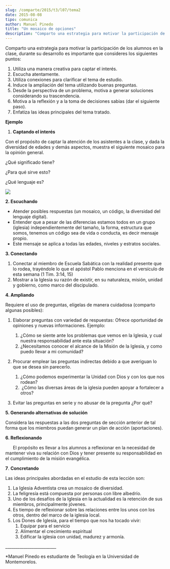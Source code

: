 ```yaml
---
slug: /comparte/2015/t3/l07/tema2
date: 2015-08-08
tipo: comunica
author: Manuel Pinedo
title: "Un mosaico de opciones"
description: "Comparto una estrategia para motivar la participación de los alumnos en la  clase, durante su desarrollo es importante que consideres los siguientes  puntos: 1. Utiliza una manera creativa para captar el interés. 2. Escucha  atentamente. 3. Utiliza conexiones para clarificar e..."
---
```


Comparto una estrategia para motivar la participación de los alumnos en la clase, durante su desarrollo es importante que consideres los siguientes puntos:

1.  Utiliza una manera creativa para captar el interés.
2.  Escucha atentamente.
3.  Utiliza conexiones para clarificar el tema de estudio.
4.  Induce la ampliación del tema utilizando buenas preguntas.
5.  Desde la perspectiva de un problema, motiva a generar soluciones considerando su trascendencia.
6.  Motiva a la reflexión y a la toma de decisiones sabias (dar el siguiente paso).
7.  Enfatiza las ideas principales del tema tratado.

**Ejemplo**

1. **Captando el interés**

Con el propósito de captar la atención de los asistentes a la clase, y dada la diversidad de edades y demás aspectos, muestra el siguiente mosaico para la opinión general.

¿Qué significado tiene?

¿Para qué sirve esto?

¿Qué lenguaje es?

![](http://escuelasabaticauniversitaria.org/image/image_gallery?uuid=0eefb133-e0eb-407d-bf86-6d69cc0e5cd6&groupId=15711&t=1353456779171)

**2\. Escuchando**

-  Atender posibles respuestas (un mosaico, un código, la diversidad del lenguaje digital).
-  Entender que a pesar de las diferencias estamos todos en un grupo (iglesia) independientemente del tamaño, la forma, estructura que somos, tenemos un código sea de vida o conducta, es decir mensaje propio.
-  Este mensaje se aplica a todas las edades, niveles y estratos sociales.

**3\. Conectando**

1.  Conectar al miembro de Escuela Sabática con la realidad presente que lo rodea, trayéndole lo que el apóstol Pablo menciona en el versículo de esta semana (1 Tim. 3:14, 15)
2.  Mostrar a la Iglesia su razón de existir, en su naturaleza, misión, unidad y gobierno, como marco del discipulado.

**4\. Ampliando**

Requiere el uso de preguntas, elígelas de manera cuidadosa (comparto algunas posibles):

1.  Elaborar preguntas con variedad de respuestas: Ofrece oportunidad de opiniones y nuevas informaciones. Ejemplo:
     1.  ¿Cómo se siente ante los problemas que vemos en la Iglesia, y cual nuestra responsabilidad ante esta situación?
    2.  ¿Necesitamos conocer el alcance de la Misión de la Iglesia, y como puedo llevar a mi comunidad?
2.  Procurar emplear las preguntas indirectas debido a que averiguan lo que se desea sin parecerlo.
     1.  ¿Cómo podemos experimentar la Unidad con Dios y con los que nos rodean?
    2.   ¿Cómo las diversas áreas de la iglesia pueden apoyar a fortalecer a otros?

1.  Evitar las preguntas en serie y no abusar de la pregunta ¿Por qué?

**5\. Generando alternativas de solución**

Considera las respuestas a las dos preguntas de sección anterior de tal forma que los miembros puedan generar un plan de acción (aportaciones).

**6\. Reflexionando**

      El propósito es llevar a los alumnos a reflexionar en la necesidad de mantener viva su relación con Dios y tener presente su responsabilidad en el cumplimiento de la misión evangélica.

**7**. **Concretando**

Las ideas principales abordadas en el estudio de esta lección son:

1.  La Iglesia Adventista crea un mosaico de diversidad.
2.  La feligresía está compuesta por personas con libre albedrío.
3.  Uno de los desafíos de la Iglesia en la actualidad es la retención de sus miembros, principalmente jóvenes.
4.  Es tiempo de reflexionar sobre las relaciones entre los unos con los otros, dentro del marco de la iglesia local.
5.  Los Dones de Iglesia, para el tiempo que nos ha tocado vivir:
     1.  Equipar para el servicio
    2.  Alimentar el crecimiento espiritual
    3.  Edificar la iglesia con unidad, madurez y armonía.

\_\_\_\_\_\_\_\_\_\_\_\_\_\_\_\_\_\_\_\_\_\_\_\_\_

\*Manuel Pinedo es estudiante de Teología en la Universidad de Montemorelos.
